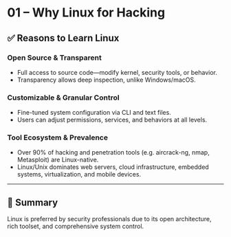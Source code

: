 # 01 – Why Linux for Hacking

## ✅ Reasons to Learn Linux

### Open Source & Transparent

* Full access to source code—modify kernel, security tools, or behavior.
* Transparency allows deep inspection, unlike Windows/macOS.

### Customizable & Granular Control

* Fine-tuned system configuration via CLI and text files.
* Users can adjust permissions, services, and behaviors at all levels.

### Tool Ecosystem & Prevalence

* Over 90% of hacking and penetration tools (e.g. aircrack-ng, nmap, Metasploit) are Linux-native.
* Linux/Unix dominates web servers, cloud infrastructure, embedded systems, virtualization, and mobile devices.

---

## 📌 Summary

Linux is preferred by security professionals due to its open architecture, rich toolset, and comprehensive system control.

